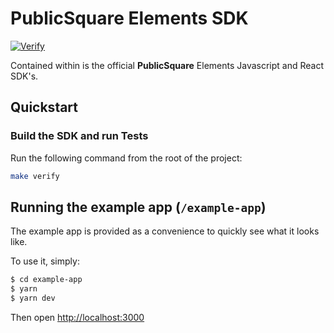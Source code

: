 # PublicSquare Elements SDK

[![Verify](https://github.com/publicsquare-financial/publicsquare-elements/actions/workflows/release-sdk.yml/badge.svg)](https://github.com/publicsquare-financial/publicsquare-elements/actions/workflows/release-sdk.yml)

Contained within is the official **PublicSquare** Elements Javascript and React SDK's.

## Quickstart

### Build the SDK and run Tests

Run the following command from the root of the project:

```sh
make verify
```

## Running the example app (`/example-app`)

The example app is provided as a convenience to quickly see what it looks like.

To use it, simply:

```bash
$ cd example-app
$ yarn
$ yarn dev
```

Then open [http://localhost:3000](http://localhost:3000)
